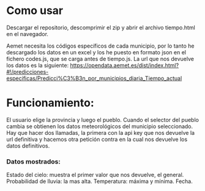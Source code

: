 # Como usar
Descargar el repositorio, descomprimir el zip y abrir el archivo tiempo.html en el navegador.

Aemet necesita los códigos específicos de cada municipio, por lo tanto he descargado los datos en un excel y los he puesto en formato json en el fichero codes.js, que se  carga antes de tiempo.js.
La url que nos devuelve los datos es la siguiente:
https://opendata.aemet.es/dist/index.html?#!/predicciones-especificas/Predicci%C3%B3n_por_municipios_diaria_Tiempo_actual

# Funcionamiento:
El usuario elige la provincia y luego el pueblo. Cuando el selector del pueblo cambia se obtienen los datos meteorológicos del municipio seleccionado.
Hay que hacer dos llamadas, la primera con la api key que nos devuelve la url definitiva y hacemos otra petición contra en la cual nos devuelve los datos definitivos.

### Datos mostrados:
Estado del cielo: muestra el primer valor que nos devuelve, el general.
Probabilidad de lluvia: la mas alta.
Temperatura: máxima y mínima.
Fecha.
